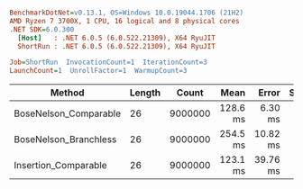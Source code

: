 ``` ini

BenchmarkDotNet=v0.13.1, OS=Windows 10.0.19044.1706 (21H2)
AMD Ryzen 7 3700X, 1 CPU, 16 logical and 8 physical cores
.NET SDK=6.0.300
  [Host]   : .NET 6.0.5 (6.0.522.21309), X64 RyuJIT
  ShortRun : .NET 6.0.5 (6.0.522.21309), X64 RyuJIT

Job=ShortRun  InvocationCount=1  IterationCount=3  
LaunchCount=1  UnrollFactor=1  WarmupCount=3  

```
|                Method | Length |   Count |     Mean |    Error |  StdDev |
|---------------------- |------- |-------- |---------:|---------:|--------:|
| BoseNelson_Comparable |     26 | 9000000 | 128.6 ms |  6.30 ms | 0.35 ms |
| BoseNelson_Branchless |     26 | 9000000 | 254.5 ms | 10.82 ms | 0.59 ms |
|  Insertion_Comparable |     26 | 9000000 | 123.1 ms | 39.76 ms | 2.18 ms |
